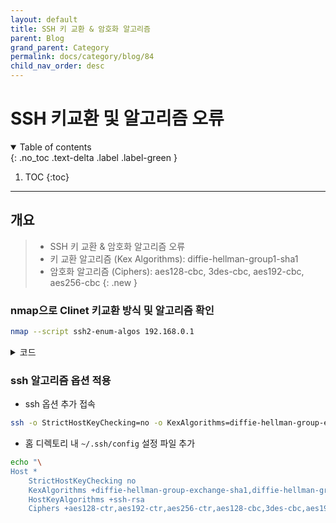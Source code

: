 ```yaml
---
layout: default
title: SSH 키 교환 & 암호화 알고리즘
parent: Blog
grand_parent: Category
permalink: docs/category/blog/84
child_nav_order: desc
---
```


# SSH 키교환 및 알고리즘 오류

<details open markdown="block">
  <summary>
    Table of contents
  </summary>
  {: .no_toc .text-delta .label .label-green }
  
1. TOC
{:toc}

</details>

---

## 개요

> - SSH 키 교환 & 암호화 알고리즘 오류
> - 키 교환 알고리즘 (Kex Algorithms): diffie-hellman-group1-sha1
> - 암호화 알고리즘 (Ciphers): aes128-cbc, 3des-cbc, aes192-cbc, aes256-cbc
{: .new }

### nmap으로 Clinet 키교환 방식 및 알고리즘 확인

```bash
nmap --script ssh2-enum-algos 192.168.0.1
```

<details markdown="block">
  <summary>
    코드
  </summary>
  {: .text-delta .label .label-green }

```bash
Starting Nmap 6.40 ( http://nmap.org ) at 2023-06-08 19:40 KST
Nmap scan report for ac-in-a07-ipmi (192.168.0.1)
Host is up (0.0019s latency).
Not shown: 998 closed ports
PORT   STATE SERVICE
22/tcp open  ssh
| ssh2-enum-algos:
|   kex_algorithms: (3)
|       diffie-hellman-group-exchange-sha1
|       diffie-hellman-group14-sha1
|       diffie-hellman-group1-sha1
|   server_host_key_algorithms: (1)
|       ssh-rsa
|   encryption_algorithms: (7)
|       aes128-ctr
|       aes192-ctr
|       aes256-ctr
|       aes128-cbc
|       3des-cbc
|       aes192-cbc
|       aes256-cbc
|   mac_algorithms: (2)
|       hmac-sha1
|       hmac-sha1-96
|   compression_algorithms: (1)
|_      none
23/tcp open  telnet
MAC Address: FF:FF:FF:FB:AD:43 (Cisco Systems)

Nmap done: 1 IP address (1 host up) scanned in 72.16 seconds
```

</details>

### ssh 알고리즘 옵션 적용

- ssh 옵션 추가 접속

```bash
ssh -o StrictHostKeyChecking=no -o KexAlgorithms=diffie-hellman-group-exchange-sha1,diffie-hellman-group14-sha1,diffie-hellman-group1-sha1 -o HostKeyAlgorithms=ssh-rsa -o Ciphers=aes128-ctr,aes192-ctr,aes256-ctr,aes128-cbc,3des-cbc,aes192-cbc,aes256-cbc root@192.168.0.1
```

- 홈 디렉토리 내 `~/.ssh/config` 설정 파일 추가

```bash
echo "\
Host *
    StrictHostKeyChecking no
    KexAlgorithms +diffie-hellman-group-exchange-sha1,diffie-hellman-group14-sha1,diffie-hellman-group1-sha1
    HostKeyAlgorithms +ssh-rsa
    Ciphers +aes128-ctr,aes192-ctr,aes256-ctr,aes128-cbc,3des-cbc,aes192-cbc,aes256-cbc" > ~/.ssh/config
```

